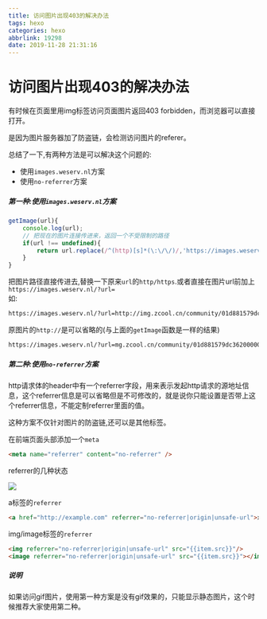 ```yaml
---
title: 访问图片出现403的解决办法
tags: hexo
categories: hexo
abbrlink: 19298
date: 2019-11-28 21:31:16
---
```


访问图片出现403的解决办法
=====================================================================

有时候在页面里用img标签访问页面图片返回403 forbidden，而浏览器可以直接打开。

是因为图片服务器加了防盗链，会检测访问图片的referer。

总结了一下,有两种方法是可以解决这个问题的:

*   使用`images.weserv.nl`方案
*   使用`no-referrer`方案

<!-- more -->

##### 第一种:使用`images.weserv.nl`方案

```javascript
getImage(url){
    console.log(url);
    // 把现在的图片连接传进来，返回一个不受限制的路径
    if(url !== undefined){
        return url.replace(/^(http)[s]*(\:\/\/)/,'https://images.weserv.nl/?url=');
    }
}

```

把图片路径直接传进去,替换一下原来`url`的`http/https`.或者直接在图片url前加上`https://images.weserv.nl/?url=`  
如:

```html
https://images.weserv.nl/?url=http://img.zcool.cn/community/01d881579dc3620000018c1b430c4b.JPG@3000w_1l_2o_100sh.jpg
```

原图片的`http://`是可以省略的(与上面的`getImage`函数是一样的结果)

```html
https://images.weserv.nl/?url=mg.zcool.cn/community/01d881579dc3620000018c1b430c4b.JPG@3000w_1l_2o_100sh.jpg
```

##### 第二种:使用`no-referrer`方案

http请求体的header中有一个referrer字段，用来表示发起http请求的源地址信息，这个referrer信息是可以省略但是不可修改的，就是说你只能设置是否带上这个referrer信息，不能定制referrer里面的值。

这种方案不仅针对图片的防盗链,还可以是其他标签。

在前端页面头部添加一个`meta`

```html
<meta name="referrer" content="no-referrer" />
```

referrer的几种状态

![](https://img-blog.csdnimg.cn/2018110514103997.?x-oss-process=image/watermark,type_ZmFuZ3poZW5naGVpdGk,shadow_10,text_aHR0cHM6Ly9ibG9nLmNzZG4ubmV0L3RpYW50YW5nXzE5ODY=,size_16,color_FFFFFF,t_70)

a标签的`referrer`

```html
<a href="http://example.com" referrer="no-referrer|origin|unsafe-url">xxx</a>　
```

img/image标签的`referrer`

```html
<img referrer="no-referrer|origin|unsafe-url" src="{{item.src}}"/>
<image referrer="no-referrer|origin|unsafe-url" src="{{item.src}}"></image>
```

##### 说明

如果访问gif图片，使用第一种方案是没有gif效果的，只能显示静态图片，这个时候推荐大家使用第二种。